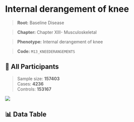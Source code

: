 # Internal derangement of knee

> **Root:** Baseline Disease  

> **Chapter:** Chapter XIII- Musculoskeletal  

> **Phenotype:** Internal derangement of knee  

> **Code:** `M13_KNEEDERANGEMENTS`

## 🧪 All Participants  
> Sample size: **157403**  
> Cases: **4236**  
> Controls: **153167**
<img src="/Sensitive/Figures/ALL/Baseline/M13_KNEEDERANGEMENTS.png"/>

## 📊 Data Table
<CsvTableMRF src="/Sensitive/Data/ALL/Baseline/LG_M13_KNEEDERANGEMENTS.csv"/>

